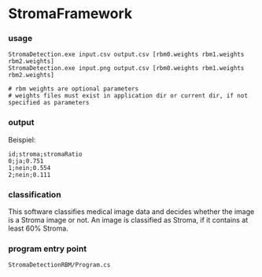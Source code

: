 StromaFramework
===============

### usage

```
StromaDetection.exe input.csv output.csv [rbm0.weights rbm1.weights rbm2.weights]
StromaDetection.exe input.png output.csv [rbm0.weights rbm1.weights rbm2.weights]

# rbm weights are optional parameters
# weights files must exist in application dir or current dir, if not specified as parameters
```

### output

Beispiel:

```
id;stroma;stromaRatio
0;ja;0.751
1;nein;0.554
2;nein;0.111
```

### classification

This software classifies medical image data and decides whether the image is a Stroma image or not. An image is classified as Stroma, if it contains at least 60% Stroma.

### program entry point
```
StromaDetectionRBM/Program.cs
```
